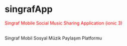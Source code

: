 # singrafApp
<p style="color:red;">Singraf Mobile Social Music Sharing Application (ionic 3)</p>
<br>
Singraf Mobil Sosyal Müzik Paylaşım Platformu
